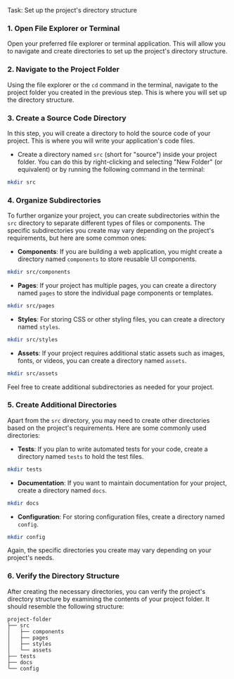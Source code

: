 

Task: Set up the project's directory structure

### 1. Open File Explorer or Terminal
Open your preferred file explorer or terminal application. This will allow you to navigate and create directories to set up the project's directory structure.

### 2. Navigate to the Project Folder
Using the file explorer or the `cd` command in the terminal, navigate to the project folder you created in the previous step. This is where you will set up the directory structure.

### 3. Create a Source Code Directory
In this step, you will create a directory to hold the source code of your project. This is where you will write your application's code files.

- Create a directory named `src` (short for "source") inside your project folder. You can do this by right-clicking and selecting "New Folder" (or equivalent) or by running the following command in the terminal:
```bash
mkdir src
```

### 4. Organize Subdirectories
To further organize your project, you can create subdirectories within the `src` directory to separate different types of files or components. The specific subdirectories you create may vary depending on the project's requirements, but here are some common ones:

- **Components**: If you are building a web application, you might create a directory named `components` to store reusable UI components.
```bash
mkdir src/components
```

- **Pages**: If your project has multiple pages, you can create a directory named `pages` to store the individual page components or templates.
```bash
mkdir src/pages
```

- **Styles**: For storing CSS or other styling files, you can create a directory named `styles`.
```bash
mkdir src/styles
```

- **Assets**: If your project requires additional static assets such as images, fonts, or videos, you can create a directory named `assets`.
```bash
mkdir src/assets
```

Feel free to create additional subdirectories as needed for your project.

### 5. Create Additional Directories
Apart from the `src` directory, you may need to create other directories based on the project's requirements. Here are some commonly used directories:

- **Tests**: If you plan to write automated tests for your code, create a directory named `tests` to hold the test files.
```bash
mkdir tests
```

- **Documentation**: If you want to maintain documentation for your project, create a directory named `docs`.
```bash
mkdir docs
```

- **Configuration**: For storing configuration files, create a directory named `config`.
```bash
mkdir config
```

Again, the specific directories you create may vary depending on your project's needs.

### 6. Verify the Directory Structure
After creating the necessary directories, you can verify the project's directory structure by examining the contents of your project folder. It should resemble the following structure:

```
project-folder
├── src
│   ├── components
│   ├── pages
│   ├── styles
│   └── assets
├── tests
├── docs
└── config
```

